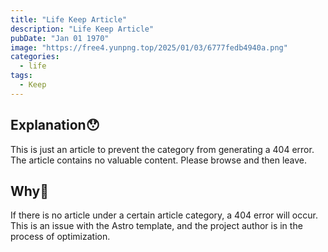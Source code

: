 ```yaml
---
title: "Life Keep Article"
description: "Life Keep Article"
pubDate: "Jan 01 1970"
image: "https://free4.yunpng.top/2025/01/03/6777fedb4940a.png"
categories:
  - life
tags:
  - Keep
---
```

## Explanation😯
This is just an article to prevent the category from generating a 404 error. The article contains no valuable content. Please browse and then leave.
## Why🧐
If there is no article under a certain article category, a 404 error will occur. This is an issue with the Astro template, and the project author is in the process of optimization.